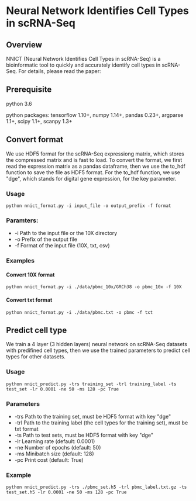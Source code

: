 # Neural Network Identifies Cell Types in scRNA-Seq

## Overview
NNICT (Neural Network Identifies Cell Types in scRNA-Seq) is a bioinformatic tool to quickly and accurately identify cell types in scRNA-Seq. For details, please read the paper:

## Prerequisite
python 3.6

python packages:
tensorflow 1.10+, numpy 1.14+, pandas 0.23+, argparse 1.1+, scipy 1.1+, scanpy 1.3+

## Convert format
We use HDF5 format for the scRNA-Seq expressiong matrix, which stores the compressed matrix and is fast to load. To convert the format, we first read the expression matrix as a pandas dataframe, then we use the to_hdf function to save the file as HDF5 format. For the to_hdf function, we use "dge", which stands for digital gene expression, for the key parameter.

### Usage
```
python nnict_format.py -i input_file -o output_prefix -f format
```

### Paramters:
* -i    Path to the input file or the 10X directory
* -o    Prefix of the output file
* -f    Format of the input file (10X, txt, csv)

### Examples

#### Convert 10X format
```
python nnict_format.py -i ./data/pbmc_10x/GRCh38 -o pbmc_10x -f 10X
```

#### Convert txt format
```
python nnict_format.py -i ./data/pbmc.txt -o pbmc -f txt
```

## Predict cell type
We train a 4 layer (3 hidden layers) neural network on scRNA-Seq datasets with predifined cell types, then we use the trained parameters to predict cell types for other datasets.

### Usage
```
python nnict_predict.py -trs training_set -trl training_label -ts test_set -lr 0.0001 -ne 50 -ms 128 -pc True
```

### Parameters
* -trs Path to the training set, must be HDF5 format with key "dge"
* -trl Path to the training label (the cell types for the training set), must be txt format
* -ts Path to test sets, must be HDF5 format with key "dge"
* -lr Learning rate (default: 0.0001)
* -ne Number of epochs (default: 50)
* -ms Minibatch size (default: 128)
* -pc Print cost (default: True)

### Example
```
python nnict_predict.py -trs ./pbmc_set.h5 -trl pbmc_label.txt.gz -ts test_set.h5 -lr 0.0001 -ne 50 -ms 128 -pc True
```









